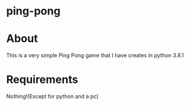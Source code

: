 # ping-pong
# About
This is a very simple Ping Pong game that I have creates in python 3.8.1

# Requirements
Nothing!(Except for python and a pc)
